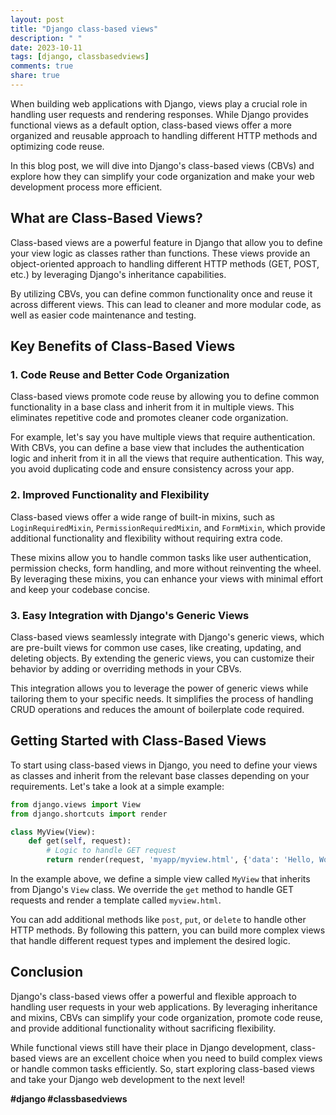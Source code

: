 ```yaml
---
layout: post
title: "Django class-based views"
description: " "
date: 2023-10-11
tags: [django, classbasedviews]
comments: true
share: true
---
```


When building web applications with Django, views play a crucial role in handling user requests and rendering responses. While Django provides functional views as a default option, class-based views offer a more organized and reusable approach to handling different HTTP methods and optimizing code reuse.

In this blog post, we will dive into Django's class-based views (CBVs) and explore how they can simplify your code organization and make your web development process more efficient.

## What are Class-Based Views?

Class-based views are a powerful feature in Django that allow you to define your view logic as classes rather than functions. These views provide an object-oriented approach to handling different HTTP methods (GET, POST, etc.) by leveraging Django's inheritance capabilities.

By utilizing CBVs, you can define common functionality once and reuse it across different views. This can lead to cleaner and more modular code, as well as easier code maintenance and testing.

## Key Benefits of Class-Based Views

### 1. Code Reuse and Better Code Organization

Class-based views promote code reuse by allowing you to define common functionality in a base class and inherit from it in multiple views. This eliminates repetitive code and promotes cleaner code organization.

For example, let's say you have multiple views that require authentication. With CBVs, you can define a base view that includes the authentication logic and inherit from it in all the views that require authentication. This way, you avoid duplicating code and ensure consistency across your app.

### 2. Improved Functionality and Flexibility

Class-based views offer a wide range of built-in mixins, such as `LoginRequiredMixin`, `PermissionRequiredMixin`, and `FormMixin`, which provide additional functionality and flexibility without requiring extra code.

These mixins allow you to handle common tasks like user authentication, permission checks, form handling, and more without reinventing the wheel. By leveraging these mixins, you can enhance your views with minimal effort and keep your codebase concise.

### 3. Easy Integration with Django's Generic Views

Class-based views seamlessly integrate with Django's generic views, which are pre-built views for common use cases, like creating, updating, and deleting objects. By extending the generic views, you can customize their behavior by adding or overriding methods in your CBVs.

This integration allows you to leverage the power of generic views while tailoring them to your specific needs. It simplifies the process of handling CRUD operations and reduces the amount of boilerplate code required.

## Getting Started with Class-Based Views

To start using class-based views in Django, you need to define your views as classes and inherit from the relevant base classes depending on your requirements. Let's take a look at a simple example:

```python
from django.views import View
from django.shortcuts import render

class MyView(View):
    def get(self, request):
        # Logic to handle GET request
        return render(request, 'myapp/myview.html', {'data': 'Hello, World!'})
```

In the example above, we define a simple view called `MyView` that inherits from Django's `View` class. We override the `get` method to handle GET requests and render a template called `myview.html`.

You can add additional methods like `post`, `put`, or `delete` to handle other HTTP methods. By following this pattern, you can build more complex views that handle different request types and implement the desired logic.

## Conclusion

Django's class-based views offer a powerful and flexible approach to handling user requests in your web applications. By leveraging inheritance and mixins, CBVs can simplify your code organization, promote code reuse, and provide additional functionality without sacrificing flexibility.

While functional views still have their place in Django development, class-based views are an excellent choice when you need to build complex views or handle common tasks efficiently. So, start exploring class-based views and take your Django web development to the next level!

**#django #classbasedviews**